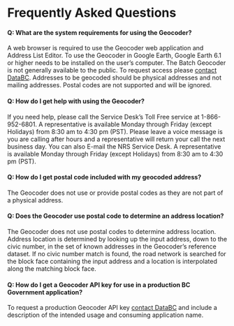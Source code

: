 # Frequently Asked Questions

#### Q: What are the system requirements for using the Geocoder?
A web browser is required to use the Geocoder web application and Address List Editor.
To use the Geocoder in Google Earth, Google Earth 6.1 or higher needs to be installed on the user’s computer.
The Batch Geocoder is not generally available to the public.  To request access please [contact DataBC](https://forms.gov.bc.ca/databc-contact-us/).
Addresses to be geocoded should be physical addresses and not mailing addresses.
Postal codes are not supported and will be ignored.

#### Q: How do I get help with using the Geocoder?

If you need help, please call the Service Desk’s Toll Free service at 1-866-952-6801. A representative is available Monday through Friday (except Holidays) from 8:30 am to 4:30 pm (PST). Please leave a voice message is you are calling after hours and a representative will return your call the next business day. You can also E-mail the NRS Service Desk. A representative is available Monday through Friday (except Holidays) from 8:30 am to 4:30 pm (PST).

#### Q: How do I get postal code included with my geocoded address?

The Geocoder does not use or provide postal codes as they are not part of a physical address.

#### Q: Does the Geocoder use postal code to determine an address location?

The Geocoder does not use postal codes to determine address location. Address location is determined by looking up the input address, down to the civic number, in the set of known addresses in the Geocoder’s reference dataset. If no civic number match is found, the road network is searched for the block face containing the input address and a location is interpolated along the matching block face.

#### Q: How do I get a Geocoder API key for use in a production BC Government application?

To request a production Geocoder API key [contact DataBC](https://forms.gov.bc.ca/databc-contact-us/) and include a description of the intended usage and consuming application name.
